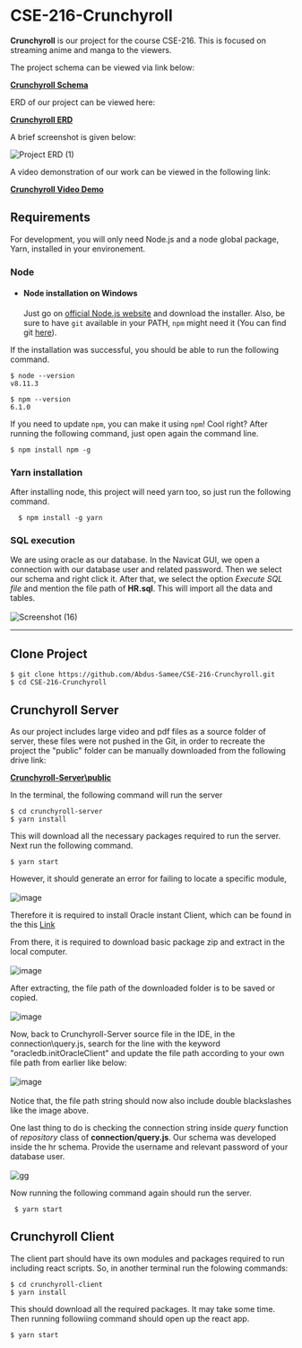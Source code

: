 # CSE-216-Crunchyroll
<b>Crunchyroll</b> is our project for the course CSE-216. This is focused on streaming anime and manga to the viewers.

The project schema can be viewed via link below:

[<b>Crunchyroll Schema</b>](https://docs.google.com/document/d/1PXGCwCeDjs_CD-UtwFe52fSDm85rgJA2DV3FygogEZk/edit?usp=sharing)

ERD of our project can be viewed here:

[<b>Crunchyroll ERD</b>](https://lucid.app/lucidchart/3470152d-5207-49bb-af43-06c1761f9f6e/edit?invitationId=inv_76c4fda7-da26-4f32-bbe2-ef8562c6bf73)

A brief screenshot is given below:

![Project ERD (1)](https://user-images.githubusercontent.com/54764108/155218861-4f5c3b99-b679-4874-a880-e629fcffc4d6.png)

A video demonstration of our work can be viewed in the following link:

[<b>Crunchyroll Video Demo</b>](https://drive.google.com/file/d/1UQL_5p9-Y2KENPVskRUkkoJvDP09V_Y5/view?usp=sharing)



## Requirements

For development, you will only need Node.js and a node global package, Yarn, installed in your environement.

### Node
- #### Node installation on Windows

  Just go on [official Node.js website](https://nodejs.org/) and download the installer.
Also, be sure to have `git` available in your PATH, `npm` might need it (You can find git [here](https://git-scm.com/)).

If the installation was successful, you should be able to run the following command.

    $ node --version
    v8.11.3

    $ npm --version
    6.1.0

If you need to update `npm`, you can make it using `npm`! Cool right? After running the following command, just open again the command line.

    $ npm install npm -g

###
### Yarn installation
  After installing node, this project will need yarn too, so just run the following command.

      $ npm install -g yarn

###
### SQL execution
  We are using oracle as our database. In the Navicat GUI, we open a connection with our database user and related password. Then we select 
  our schema and right click it. After that, we select the option <i>Execute SQL file</i> and mention the file path of <b>HR.sql</b>. This will 
  import all the data and tables.<br/><br/>
  ![Screenshot (16)](https://user-images.githubusercontent.com/53638835/155565720-dc3343d4-a70e-42e4-ae82-2aedffad15d8.png)


---
## Clone Project

    $ git clone https://github.com/Abdus-Samee/CSE-216-Crunchyroll.git
    $ cd CSE-216-Crunchyroll
## Crunchyroll Server
  As our project includes large video and pdf files as a source folder of server, these files were not pushed in the Git, in order to recreate the project the "public" folder can be manually downloaded from the following drive link:

  [<b>Crunchyroll-Server\public</b>](https://drive.google.com/drive/folders/1DLrVnv2DGebpbS3r6l7oNRJXT8tkcv6_?usp=sharing)

  In the terminal, the following command will run the server
  
    $ cd crunchyroll-server
    $ yarn install
 
 This will download all the necessary packages required to run the server. Next run the following command.
 
    $ yarn start
    
  However, it should generate an error for failing to locate a specific module,<br/><br/>
  ![image](https://user-images.githubusercontent.com/54764108/155105424-aef68509-cd76-48a6-94e2-825ec0775f78.png)

  Therefore it is required to install Oracle instant Client, which can be found in the this
  [Link](https://www.oracle.com/database/technologies/instant-client/winx64-64-downloads.html)
  
  From there, it is required to download basic package zip and extract in the local computer.<br/><br/>
  ![image](https://user-images.githubusercontent.com/54764108/155106476-637e4e60-a5f8-44d0-9074-cbfe9a9df592.png)
  
  After extracting, the file path of the downloaded folder is to be saved or copied.<br/><br/>
  ![image](https://user-images.githubusercontent.com/54764108/155106895-290a995c-fb1d-4576-bbc7-a2fc004d902c.png)
  
  Now, back to Crunchyroll-Server source file in the IDE, in the connection\query.js, search for the line with the keyword "oracledb.initOracleClient" and update the file path according to your own file path from earlier like below:<br/><br/>
  ![image](https://user-images.githubusercontent.com/54764108/155107862-6f5a206e-e069-41f6-80e0-afebedcd68f3.png)<br/><br/>
  Notice that, the file path string should now also include double blackslashes like the image above.
  
  One last thing to do is checking the connection string inside <i>query</i> function of <i>repository</i> class of <b>connection/query.js</b>. Our schema was developed inside the hr schema. Provide the username and relevant password of your database user.<br/><br/>
  ![gg](https://user-images.githubusercontent.com/53638835/155561753-7290ab13-38b2-4e3c-8c66-08562fa58af8.PNG)

  
  Now running the following command again should run the server.

     $ yarn start


## Crunchyroll Client
  The client part should have its own modules and packages required to run including react scripts. So, in another terminal run the folowing commands:

    $ cd crunchyroll-client
    $ yarn install
    
  This should download all the required packages. It may take some time. Then running followiing command should open up the react app.
 
    $ yarn start
    

